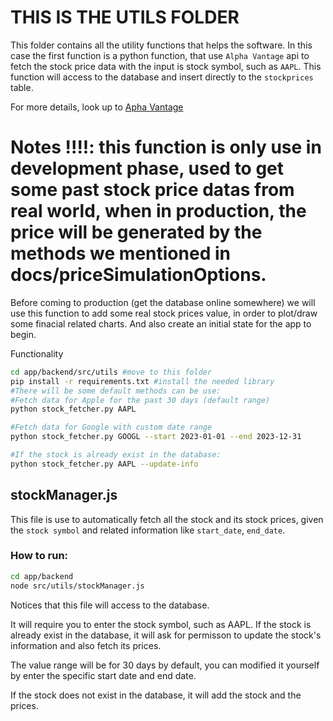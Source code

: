 # THIS IS THE UTILS FOLDER

This folder contains all the utility functions that helps the software.
In this case the first function is a python function, that use `Alpha Vantage` api to fetch the stock price data with the input is stock symbol, such as `AAPL`. This function will access to the database and insert directly to the `stockprices` table.

For more details, look up to [Apha Vantage](https://www.alphavantage.co/documentation/)

# Notes !!!!: this function is only use in development phase, used to get some past stock price datas from real world, when in production, the price will be generated by the methods we mentioned in docs/priceSimulationOptions.

Before coming to production (get the database online somewhere) we will use this function to add some real stock prices value, in order to plot/draw some finacial related charts.
And also create an initial state for the app to begin.


Functionality
```bash
cd app/backend/src/utils #move to this folder
pip install -r requirements.txt #install the needed library
#There will be some default methods can be use:
#Fetch data for Apple for the past 30 days (default range)
python stock_fetcher.py AAPL

#Fetch data for Google with custom date range
python stock_fetcher.py GOOGL --start 2023-01-01 --end 2023-12-31

#If the stock is already exist in the database:
python stock_fetcher.py AAPL --update-info
```


## stockManager.js
This file is use to automatically fetch all the stock and its stock prices, given the `stock symbol` and related information like `start_date`, `end_date`.

### How to run: 
```bash
cd app/backend
node src/utils/stockManager.js 
```
Notices that this file will access to the database. 

It will require you to enter the stock symbol, such as AAPL. If the stock is already exist in the database, it will ask for permisson to update the stock's information and also fetch its prices.

The value range will be for 30 days by default, you can modified it yourself by enter the specific start date and end date.

If the stock does not exist in the database, it will add the stock and the prices.
